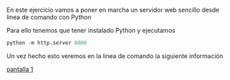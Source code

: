En este ejercicio vamos a poner en marcha un servidor web sencillo desde linea de comando con Python

Para ello tenemos que tener instalado Python y ejecutamos

```python
python -m http.server 8000
```

Un vez hecho esto veremos en la linea de comando la siguiente información

[pantalla 1](/tema0/imagen1.png)
